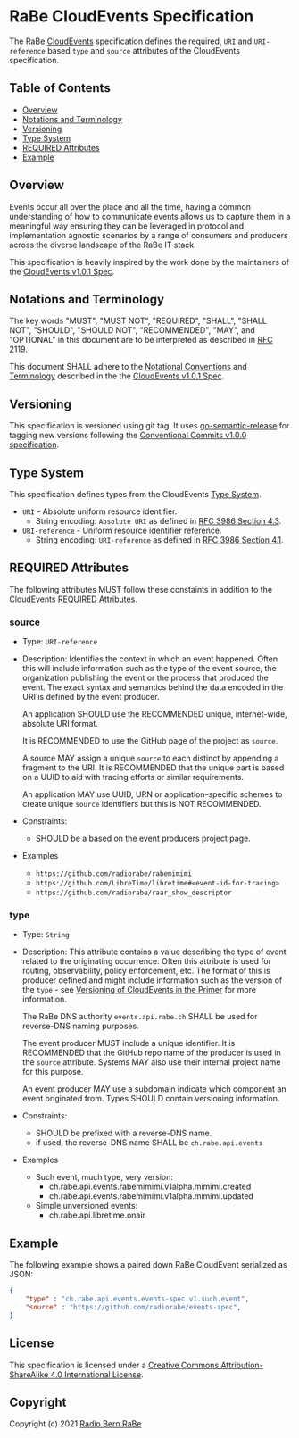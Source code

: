 # RaBe CloudEvents Specification

The RaBe [CloudEvents](https://cloudevents.io/) specification defines the required, `URI`
and `URI-reference` based `type` and `source` attributes of the CloudEvents specification.

## Table of Contents

- [Overview](#overview)
- [Notations and Terminology](#notations-and-terminology)
- [Versioning](#versioning)
- [Type System](#type-system)
- [REQUIRED Attributes](#required-attributes)
- [Example](#example)

## Overview

Events occur all over the place and all the time, having a common understanding
of how to communicate events allows us to capture them in a meaningful way ensuring
they can be leveraged in protocol and implementation agnostic scenarios by a range
of consumers and producers across the diverse landscape of the RaBe IT stack.

This specification is heavily inspired by the work done by the maintainers of
the [CloudEvents v1.0.1 Spec](https://github.com/cloudevents/spec/blob/v1.0.1/spec.md).

## Notations and Terminology

The key words "MUST", "MUST NOT", "REQUIRED", "SHALL", "SHALL NOT", "SHOULD",
"SHOULD NOT", "RECOMMENDED", "MAY", and "OPTIONAL" in this document are to be
interpreted as described in [RFC 2119](https://tools.ietf.org/html/rfc2119).

This document SHALL adhere to the [Notational Conventions](https://github.com/cloudevents/spec/blob/v1.0.1/spec.md#notational-conventions)
and [Terminology](https://github.com/cloudevents/spec/blob/v1.0.1/spec.md#terminology)
described in the the [CloudEvents v1.0.1 Spec](https://github.com/cloudevents/spec/blob/v1.0.1/spec.md).

## Versioning

This specification is versioned using git tag. It uses [go-semantic-release](https://go-semantic-release.xyz/)
for tagging new versions following the [Conventional Commits v1.0.0 specification](https://www.conventionalcommits.org/en/v1.0.0/).

## Type System

This specification defines types from the CloudEvents [Type System](https://github.com/cloudevents/spec/blob/v1.0.1/spec.md#terminology).

- `URI` - Absolute uniform resource identifier.
  - String encoding: `Absolute URI` as defined in
    [RFC 3986 Section 4.3](https://tools.ietf.org/html/rfc3986#section-4.3).
- `URI-reference` - Uniform resource identifier reference.
  - String encoding: `URI-reference` as defined in
    [RFC 3986 Section 4.1](https://tools.ietf.org/html/rfc3986#section-4.1).

## REQUIRED Attributes

The following attributes MUST follow these constaints in addition to the CloudEvents [REQUIRED Attributes](https://github.com/cloudevents/spec/blob/v1.0.1/spec.md#terminology).

### source

- Type: `URI-reference`
- Description: Identifies the context in which an event happened. Often this
  will include information such as the type of the event source, the
  organization publishing the event or the process that produced the event. The
  exact syntax and semantics behind the data encoded in the URI is defined by
  the event producer.

  An application SHOULD use the RECOMMENDED unique, internet-wide, absolute URI
  format.

  It is RECOMMENDED to use the GitHub page of the project as `source`.

  A source MAY assign a unique `source` to each distinct by appending a fragment
  to the URI. It is RECOMMENDED that the unique part is based on a UUID to aid
  with tracing efforts or similar requirements.

  An application MAY use UUID, URN or application-specific schemes to create
  unique `source` identifiers but this is NOT RECOMMENDED.

- Constraints:
  - SHOULD be a based on the event producers project page.
- Examples
  - `https://github.com/radiorabe/rabemimimi`
  - `https://github.com/LibreTime/libretime#<event-id-for-tracing>`
  - `https://github.com/radiorabe/raar_show_descriptor`

### type

- Type: `String`
- Description: This attribute contains a value describing the type of event
  related to the originating occurrence. Often this attribute is used for
  routing, observability, policy enforcement, etc. The format of this is
  producer defined and might include information such as the version of the
  `type` - see
  [Versioning of CloudEvents in the Primer](primer.md#versioning-of-cloudevents)
  for more information.

  The RaBe DNS authority `events.api.rabe.ch` SHALL be used for reverse-DNS
  naming purposes.
 
  The event producer MUST include a unique identifier. It is RECOMMENDED that
  the GitHub repo name of the producer is used in the `source` attribute.
  Systems MAY also use their internal project name for this purpose.

  An event producer MAY use a subdomain indicate which component an event
  originated from. Types SHOULD contain versioning information.

- Constraints:
  - SHOULD be prefixed with a reverse-DNS name.
  - if used, the reverse-DNS name SHALL be `ch.rabe.api.events`
- Examples
  - Such event, much type, very version:
    - ch.rabe.api.events.rabemimimi.v1alpha.mimimi.created
    - ch.rabe.api.events.rabemimimi.v1alpha.mimimi.updated
  - Simple unversioned events:
    - ch.rabe.api.libretime.onair

## Example

The following example shows a paired down RaBe CloudEvent serialized as JSON:

```json
{
    "type" : "ch.rabe.api.events.events-spec.v1.such.event",
    "source" : "https://github.com/radiorabe/events-spec",
}
```

## License

This specification is licensed under a [Creative Commons Attribution-ShareAlike 4.0 International License](http://creativecommons.org/licenses/by-sa/4.0/).

## Copyright

Copyright (c) 2021 [Radio Bern RaBe](http://www.rabe.ch)
